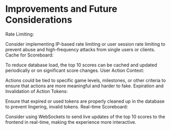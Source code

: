 # Improvements and Future Considerations
Rate Limiting:

Consider implementing IP-based rate limiting or user session rate limiting to prevent abuse and high-frequency attacks from single users or clients.
Cache for Scoreboard:

To reduce database load, the top 10 scores can be cached and updated periodically or on significant score changes.
User Action Context:

Actions could be tied to specific game levels, milestones, or other criteria to ensure that actions are more meaningful and harder to fake.
Expiration and Invalidation of Action Tokens:

Ensure that expired or used tokens are properly cleaned up in the database to prevent lingering, invalid tokens.
Real-time Scoreboard:

Consider using WebSockets to send live updates of the top 10 scores to the frontend in real-time, making the experience more interactive.

